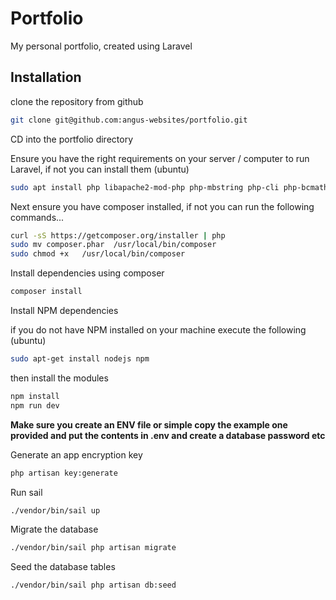 # Portfolio

My personal portfolio, created using Laravel

## Installation

clone the repository from github

```bash
git clone git@github.com:angus-websites/portfolio.git
```

CD into the portfolio directory

Ensure you have the right requirements on your server / computer to run Laravel, if not you can install them (ubuntu)

```bash
sudo apt install php libapache2-mod-php php-mbstring php-cli php-bcmath php-json php-xml php-zip php-pdo php-common php-tokenizer php-mysql
```

Next ensure you have composer installed, if not you can run the following commands...

```bash
curl -sS https://getcomposer.org/installer | php
sudo mv composer.phar  /usr/local/bin/composer
sudo chmod +x   /usr/local/bin/composer
```

Install dependencies using composer

```bash
composer install
```

Install NPM dependencies

if you do not have NPM installed on your machine execute the following (ubuntu)

```bash
sudo apt-get install nodejs npm
```

then install the modules
```bash
npm install
npm run dev
```

**Make sure you create an ENV file or simple copy the example one provided and put the contents in .env and create a database password etc**

Generate an app encryption key

```bash
php artisan key:generate
```

Run sail

```bash
./vendor/bin/sail up
```

Migrate the database

```bash
./vendor/bin/sail php artisan migrate
```

Seed the database tables

```bash
./vendor/bin/sail php artisan db:seed
```
